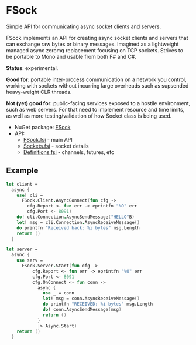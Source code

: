 # FSock

Simple API for communicating async socket clients and servers.

FSock implements an API for creating async socket clients and servers
that can exchange raw bytes or binary messages.  Imagined as a
lightweight managed async zeromq replacement focusing on TCP sockets.
Strives to be portable to Mono and usable from both F# and C#.

**Status**: experimental.

**Good for**: portable inter-process communication on a network you
control, working with sockets without incurring large overheads such
as supsended heavy-weight CLR threads.

**Not (yet) good for**: public-facing services exposed to a hostile
environment, such as web servers.  For that need to implement resource
and time limits, as well as more testing/validation of how Socket
class is being used.

* NuGet package: [FSock](https://www.nuget.org/packages/FSock)
* API:
  * [FSock.fsi](src/FSock/FSock.fsi) - main API
  * [Sockets.fsi](src/FSock/Sockets.fsi) - socket details
  * [Definitions.fsi](src/FSock/Sockets.fsi) - channels, futures, etc

## Example

```fsharp
let client =
  async {
    use! cli =
      FSock.Client.AsyncConnect(fun cfg ->
        cfg.Report <- fun err -> eprintfn "%O" err
        cfg.Port <- 8091)
    do! cli.Connection.AsyncSendMessage("HELLO"B)
    let! msg = cli.Connection.AsyncReceiveMessage()
    do printfn "Received back: %i bytes" msg.Length
    return ()
  }

let server =
  async {
    use serv =
      FSock.Server.Start(fun cfg ->
          cfg.Report <- fun err -> eprintfn "%O" err
          cfg.Port <- 8091
          cfg.OnConnect <- fun conn ->
            async {
              use _ = conn
              let! msg = conn.AsyncReceiveMessage()
              do printfn "RECEIVED: %i bytes" msg.Length 
              do! conn.AsyncSendMessage(msg)
              return ()
            }
            |> Async.Start)
    return ()
  }
```
